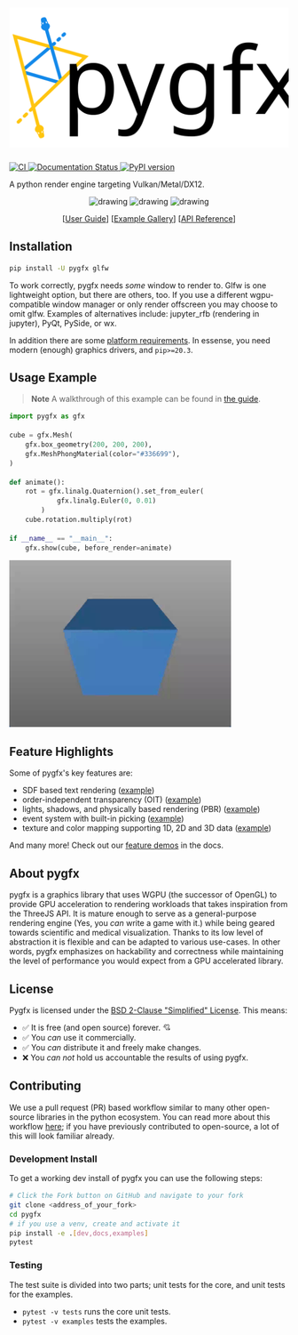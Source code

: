 <h1 align="center"><img src="docs/_static/pygfx_with_name.svg" width="600"/></h1>

[![CI ](https://github.com/pygfx/pygfx/workflows/CI/badge.svg)
](https://github.com/pygfx/pygfx/actions)
[![Documentation Status
](https://readthedocs.org/projects/pygfx/badge/?version=latest)
](https://pygfx.readthedocs.io/en/latest/?badge=latest)
[![PyPI version ](https://badge.fury.io/py/pygfx.svg)
](https://badge.fury.io/py/pygfx)

A python render engine targeting Vulkan/Metal/DX12.

<p align="center">
<img src="./docs/_static/readme_sponza.png" alt="drawing" width="200"/>
<img src="./docs/_static/readme_pbr_example.webp" alt="drawing" width="200"/>
<img src="./docs/_static/readme_torus_knot_wire.png" alt="drawing" width="200"/>
</p>
<p align="center">
[<a href="https://pygfx.readthedocs.io/en/latest/guide.html">User Guide</a>]
[<a href="https://pygfx.readthedocs.io/en/latest/_gallery/index.html">Example Gallery</a>]
[<a href="https://pygfx.readthedocs.io/en/latest/reference.html">API Reference</a>]
</p>

## Installation

```bash
pip install -U pygfx glfw
```

To work correctly, pygfx needs _some_ window to render to. Glfw is one
lightweight option, but there are others, too. If you use a different
wgpu-compatible window manager or only render offscreen you may choose to omit
glfw. Examples of alternatives include: jupyter_rfb (rendering in jupyter),
PyQt, PySide, or wx.

In addition there are some [platform
requirements](https://github.com/pygfx/wgpu-py#platform-requirements). In
essense, you need modern (enough) graphics drivers, and `pip>=20.3`.

## Usage Example

> **Note**
> A walkthrough of this example can be found in [the
> guide](https://pygfx.readthedocs.io/en/latest/guide.html#how-to-use-pygfx).

```python
import pygfx as gfx

cube = gfx.Mesh(
    gfx.box_geometry(200, 200, 200),
    gfx.MeshPhongMaterial(color="#336699"),
)

def animate():
    rot = gfx.linalg.Quaternion().set_from_euler(
            gfx.linalg.Euler(0, 0.01)
        )
    cube.rotation.multiply(rot)

if __name__ == "__main__":
    gfx.show(cube, before_render=animate)

```
<img src="./docs/_static/guide_rotating_cube.gif" alt="drawing" width="400"/>


## Feature Highlights
Some of pygfx's key features are:

- SDF based text rendering ([example](
  https://pygfx.readthedocs.io/en/latest/_gallery/feature_demo/text_contrast.html))
- order-independent transparency (OIT) ([example](
  https://pygfx.readthedocs.io/en/latest/_gallery/feature_demo/transparency2.html))
- lights, shadows, and physically based rendering (PBR) ([example](
  https://pygfx.readthedocs.io/en/latest/_gallery/feature_demo/pbr.html))
- event system with built-in picking ([example](
  https://pygfx.readthedocs.io/en/latest/_gallery/feature_demo/picking_points.html))
- texture and color mapping supporting 1D, 2D and 3D data ([example](
  https://pygfx.readthedocs.io/en/latest/_gallery/feature_demo/colormap_channels.html))


And many more! Check out our [feature demos](
https://pygfx.readthedocs.io/en/latest/_gallery/index.html) in the docs.

## About pygfx

pygfx is a graphics library that uses WGPU (the successor of OpenGL) to provide
GPU acceleration to rendering workloads that takes inspiration from the ThreeJS
API. It is mature enough to serve as a general-purpose rendering engine (Yes,
you _can_ write a game with it.) while being geared towards scientific and
medical visualization. Thanks to its low level of abstraction it is flexible and
can be adapted to various use-cases. In other words, pygfx emphasizes on
hackability and correctness while maintaining the level of performance you would
expect from a GPU accelerated library.

## License

Pygfx is licensed under the [BSD 2-Clause "Simplified" License](LICENSE). This means:

- :white_check_mark: It is free (and open source) forever. :cupid:
- :white_check_mark: You _can_ use it commercially.
- :white_check_mark: You _can_ distribute it and freely make changes.
- :x: You _can not_ hold us accountable the results of using pygfx.

## Contributing
We use a pull request (PR) based workflow similar to many other open-source
libraries in the python ecosystem. You can read more about this workflow
[here](https://docs.github.com/en/get-started/quickstart/github-flow);
if you have previously contributed to open-source, a lot of this will look
familiar already.

### Development Install
To get a working dev install of pygfx you can use the following steps:

```bash
# Click the Fork button on GitHub and navigate to your fork
git clone <address_of_your_fork>
cd pygfx
# if you use a venv, create and activate it
pip install -e .[dev,docs,examples]
pytest
```

### Testing

The test suite is divided into two parts; unit tests for the core, and unit
tests for the examples.

* `pytest -v tests` runs the core unit tests.
* `pytest -v examples` tests the examples.
